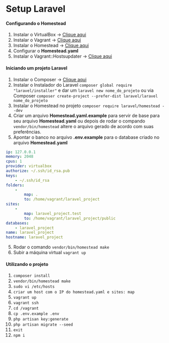 # Setup Laravel
#### Configurando o Homestead

1. Instalar o VirtualBox -> [Clique aqui](https://www.virtualbox.org/ "Clique aqui")
2. Instalar o Vagrant -> [Clique aqui](https://www.vagrantup.com/ "Clique aqui")
3. Instalar o Homestead -> [Clique aqui](https://laravel.com/docs/5.6/homestead "Clique aqui")
4. Configurar o **Homestead.yaml**
5. Instalar o Vagrant::Hostsupdater -> [Clique aqui](https://github.com/cogitatio/vagrant-hostsupdater "Clique aqui")

#### Iniciando um projeto Laravel
1. Instalar o Composer -> [Clique aqui](https://getcomposer.org/ "Clique aqui")
2. Instalar o Instalador do Laravel `composer global require "laravel/installer"` e dar um `laravel new nome_do_projeto` ou via Composer `composer create-project --prefer-dist laravel/laravel nome_do_projeto`
3. Instalar o Homestead no projeto `composer require laravel/homestead --dev`
4. Criar um arquivo **Homestead.yaml.example** para servir de base para seu arquivo **Homestead.yaml** ou depois de rodar o compando `vendor/bin/homestead` altere o arquivo gerado de acordo com suas preferências.
5. Apontar o banco no arquivo **.env.example** para o database criado no arquivo **Homestead.yaml**

```yaml
ip: 127.0.0.1
memory: 2048
cpus: 1
provider: virtualbox
authorize: ~/.ssh/id_rsa.pub
keys:
    - ~/.ssh/id_rsa
folders:
    -
        map: .
        to: /home/vagrant/laravel_project
sites:
    -
        map: laravel_project.test
        to: /home/vagrant/laravel_project/public
databases:
    - laravel_project
name: laravel_project
hostname: laravel_project
```

5. Rodar o comando `vendor/bin/homestead make`
6. Subir a máquina virtual `vagrant up`

#### Utilizando o projeto
1. `composer install`
2. `vendor/bin/homestead make`
3. `sudo vi /etc/hosts`
4. `criar um host com o IP do homestead.yaml e sites: map`
5. `vagrant up`
6. `vagrant ssh`
7. `cd /vagrant`
8. `cp .env.example .env`
9. `php artisan key:generate`
10. `php artisan migrate --seed`
11. `exit`
12. `npm i`
